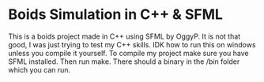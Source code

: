 # Boids Simulation in C++ & SFML
This is a boids project made in C++ using SFML by OggyP. It is not that good, I was just trying to test my C++ skills. IDK how to run this on windows unless you compile it yourself.
To compile my project make sure you have SFML installed. Then run make. There should a binary in the /bin folder which you can run.
